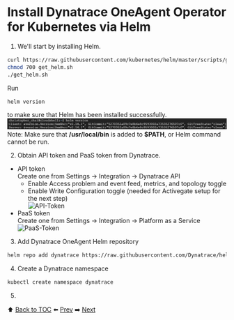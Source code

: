 # Install Dynatrace OneAgent Operator for Kubernetes via Helm
1. We'll start by installing Helm.
``` bash
curl https://raw.githubusercontent.com/kubernetes/helm/master/scripts/get-helm-3 > get_helm.sh
chmod 700 get_helm.sh
./get_helm.sh
```
Run 
``` bash
helm version
```
to make sure that Helm has been installed successfully.
![helm-version](https://github.com/christopherchai/k8s-GKE-Hipster-Shop/blob/master/assets/helm-version.JPG)
Note: Make sure that <b>/usr/local/bin</b> is added to <b>$PATH</b>, or Helm command cannot be run.

2. Obtain API token and PaaS token from Dynatrace.
- API token <br>
Create one from Settings -> Integration -> Dynatrace API
  - Enable Access problem and event feed, metrics, and topology toggle
  - Enable Write Configuration toggle (needed for Activegate setup for the next step)<br>
![API-Token](https://github.com/Dynatrace-APAC/Workshop-Kubernetes/blob/master/assets/api-token.png)
- PaaS token <br>
Create one from Settings -> Integration -> Platform as a Service
![PaaS-Token](https://github.com/Dynatrace-APAC/Workshop-Kubernetes/blob/master/assets/paas-token.png)

3. Add Dynatrace OneAgent Helm repository
``` bash
helm repo add dynatrace https://raw.githubusercontent.com/Dynatrace/helm-charts/master/repos/stable
```

4. Create a Dynatrace namespace
``` bash
kubectl create namespace dynatrace
```

5. 

:arrow_up: [Back to TOC](/README.md) :arrow_left: [Prev](../lab2/README.md)   :arrow_right: [Next](../lab3/README.md)  


